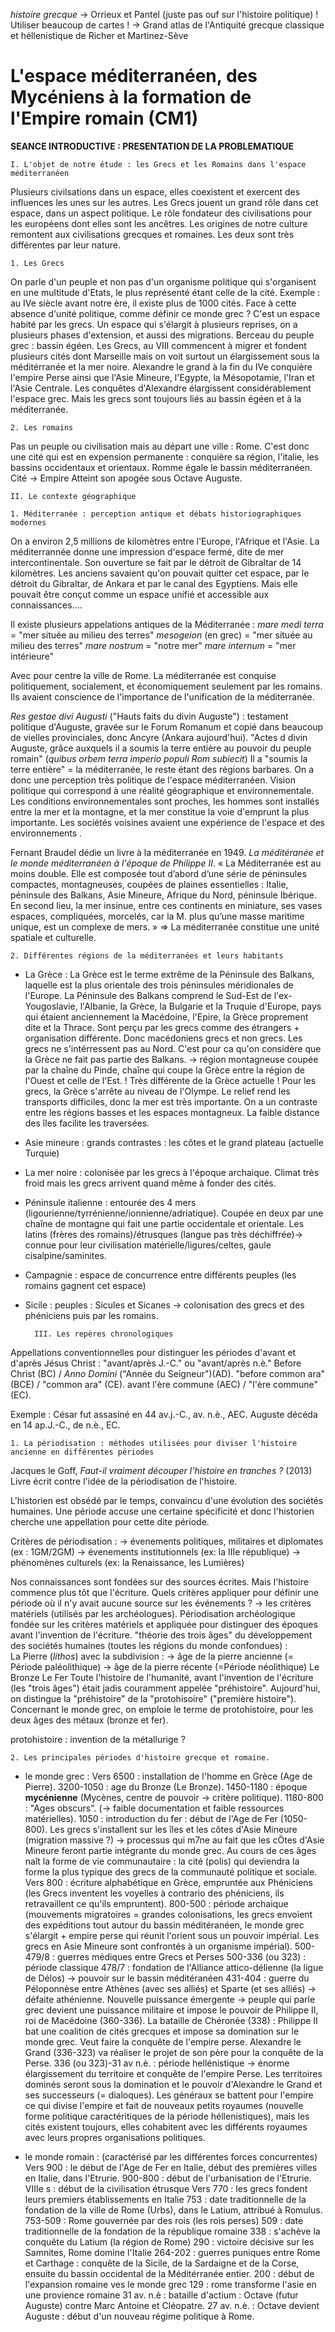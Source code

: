 *histoire grecque* -> Orrieux et Pantel (juste pas ouf sur l'histoire politique)
! Utiliser beaucoup de cartes ! -> Grand atlas de l'Antiquité grecque classique et héllenistique de Richer et Martinez-Sève

# L'espace méditerranéen, des Mycéniens à la formation de l'Empire romain (CM1)

**SEANCE INTRODUCTIVE : PRESENTATION DE LA PROBLEMATIQUE**

	I. L'objet de notre étude : les Grecs et les Romains dans l'espace méditerranéen

Plusieurs civilsations dans un espace, elles coexistent et exercent des influences les unes sur les autres. Les Grecs jouent un grand rôle dans cet espace, dans un aspect politique. Le rôle fondateur des civilisations pour les européens dont elles sont les ancêtres. Les origines de notre culture remontent aux civilisations grecques et romaines. Les deux sont très différentes par leur nature. 

	1. Les Grecs

On parle d'un peuple et non pas d'un organisme politique qui s'organisent en une multitude d'Etats, le plus représenté étant celle de la cité. 
Exemple : au IVe siècle avant notre ère, il existe plus de 1000 cités. Face à cette absence d'unité politique, comme définir ce monde grec ? C'est un espace habité par les grecs. Un espace qui s'élargit à plusieurs reprises, on a plusieurs phases d'extension, et aussi des migrations. 
Berceau du peuple grec : bassin égéen. 
Les Grecs, au VIII commencent à migrer et fondent plusieurs cités dont Marseille mais on voit surtout un élargissement sous la méditérranée et la mer noire. 
Alexandre le grand à la fin du IVe conquière l'empire Perse ainsi que l'Asie Mineure, l'Egypte, la Mésopotamie, l'Iran et l'Asie Centrale. Les conquêtes d'Alexandre élargissent considérablement l'espace grec. Mais les grecs sont toujours liés au bassin égéen et à la méditerranée. 

	2. Les romains

Pas un peuple ou civilisation mais au départ une ville : Rome. 
C'est donc une cité qui est en expension permanente : conquière sa région, l'italie, les bassins occidentaux et orientaux. Romme égale le bassin méditerranéen. 
Cité -> Empire
Atteint son apogée sous Octave Auguste. 

	II. Le contexte géographique

	1. Méditerranée : perception antique et débats historiographiques modernes

On a environ 2,5 millions de kilomètres entre l'Europe, l'Afrique et l'Asie. La méditerrannée donne une impression d'espace fermé, dite de mer intercontinentale. Son ouverture se fait par le détroit de Gibraltar de 14 kilomètres. Les anciens savaient qu'on pouvait quitter cet espace, par le détroit du Gibraltar, de Ankara et par le canal des Egyptiens. Mais elle pouvait être conçut comme un espace unifié et accessible aux connaissances....

Il existe plusieurs appelations antiques de la Méditerranée : 
*mare medi terra* = "mer située au milieu des terres"
*mesogeion* (en grec) = "mer située au milieu des terres"
*mare nostrum* = "notre mer"
*mare internum* = "mer intérieure"

Avec pour centre la ville de Rome. La méditerranée est conquise politiquement, socialement, et économiquement seulement par les romains. Ils avaient conscience de l'importance de l'unification de la méditerranée.

*Res gestae divi Augusti* ("Hauts faits du divin Auguste") : testament politique d'Auguste, gravée sur le Forum Romanum et copié dans beaucoup de vielles provinciales, donc Ancyre (Ankara aujourd'hui).
"Actes d divin Auguste, grâce auxquels il a soumis la terre entière au pouvoir du peuple romain" (*quibus orbem terra imperio populi Rom subiecit*)
Il a "soumis la terre entière" = la méditerranée, le reste étant des régions barbares. On a donc une perception très politique de l'espace méditerranéen. Vision politique qui correspond à une réalité géographique et environnementale. Les conditions environnementales sont proches, les hommes sont installés entre la mer et la montagne,  et la mer constitue la voie d'emprunt la plus importante. Les sociétés voisines avaient une expérience de l'espace et des environnements .

Fernant Braudel dédie un livre à la méditerranée en 1949. *La méditéranée et le monde méditerranéen à l'époque de Philippe II*. « La Méditerranée est au moins double. Elle est composée tout d’abord d’une série de péninsules compactes, montagneuses, coupées de plaines essentielles : Italie, péninsule des Balkans, Asie Mineure, Afrique du Nord, péninsule Ibérique. En second lieu, la mer insinue, entre ces continents en miniature, ses vases espaces, compliquées, morcelés, car la M. plus qu’une masse maritime unique, est un complexe de mers. » => La méditerranée constitue une unité spatiale et culturelle.

	2. Différentes régions de la méditerranées et leurs habitants 

- La Grèce : 
La Grèce est le terme extrême de la Péninsule des Balkans, laquelle est la plus orientale des trois péninsules méridionales de l'Europe. La Péninsule des Balkans comprend le Sud-Est de l'ex-Yougoslavie, l'Albanie, la Grèce, la Bulgarie et la Truquie d'Europe, pays qui étaient anciennement la Macédoine, l'Epire, la Grèce proprement dite et la Thrace. Sont perçu par les grecs comme des étrangers + organisation différente. Donc macédoniens grecs et non grecs. 
Les grecs ne s'intérressent pas au Nord. C'est pour ca qu'on considère que la Grèce ne fait pas partie des Balkans. -> région montagneuse coupée par la chaîne du Pinde, chaîne qui coupe la Grèce entre la région de l'Ouest et celle de l'Est. 
! Très différente de la Grèce actuelle ! Pour les grecs, la Grèce s'arrête au niveau de l'Olympe. 
Le relief rend les transports difficiles, donc la mer est très importante. On a un contraste entre les régions basses et les espaces montagneux. La faible distance des îles facilite les traversées. 
- Asie mineure : grands contrastes : les côtes et le grand plateau (actuelle Turquie) 
- La mer noire : colonisée par les grecs à l'époque archaique. Climat très froid mais les grecs arrivent quand même à fonder des cités. 
- Péninsule italienne : entourée des 4 mers (ligourienne/tyrrénienne/ionnienne/adriatique). 
Coupée en deux par une chaîne de montagne qui fait une partie occidentale et orientale.
Les latins (frères des romains)/étrusques (langue pas très déchiffrée)-> connue pour leur civilisation matérielle/ligures/celtes, gaule cisalpine/saminites.
- Campagnie : espace de concurrence entre différents peuples (les romains gagnent cet espace)
- Sicile : peuples : Sicules et Sicanes -> colonisation des grecs et des phéniciens puis par les romains. 

		III. Les repères chronologiques

Appellations conventionnelles pour distinguer les périodes d'avant et d'après Jésus Christ : 
"avant/après J.-C." ou "avant/après n.è."
Before Christ (BC) / *Anno Domini* ("Année du Seigneur")(AD).
"before common ara" (BCE) / "common ara" (CE).
avant l'ère commune (AEC) / "l'ère commune" (EC).

Exemple : 
César fut assasiné en 44 av.j.-C., av. n.è., AEC.
Auguste décéda en 14 ap.J.-C., de n.è., EC. 

	1. La périodisation : méthodes utilisées pour diviser l'histoire ancienne en différentes périodes

Jacques le Goff, *Faut-il vraiment découper l'histoire en tranches ?* (2013) Livre écrit contre l'idée de la périodisation de l'histoire. 

L'historien est obsédé par le temps, convaincu d'une évolution des sociétés humaines. Une période accuse une certaine spécificité et donc l'historien cherche une appellation pour cette dite période.

Critères de périodisation : 
-> évenements politiques, militaires et diplomates (ex : 1GM/2GM)
-> évenements institutionnels (ex: la IIIe république)
-> phénomènes culturels (ex: la Renaissance, les Lumières)

Nos connaissances sont fondées sur des sources écrites. Mais l'histoire commence plus tôt que l'écriture. Quels critères appliquer pour définir une période où il n'y avait aucune source sur les événements ? -> les critères matériels (utilisés par les archéologues). Périodisation archéologique fondée sur les critères matériels et appliquée pour distinguer des époques avant l'invention de l'écriture. 
"théorie des trois âges" du développement des sociétés humaines (toutes les régions du monde confondues) :  
La Pierre (*lithos*) avec la subdivision : 
	-> âge de la pierre ancienne (= Période paléolithique)
	-> âge de la pierre récente (=Période néolithique)
Le Bronze 
Le Fer
Toute l'histoire de l'humanité, avant l'invention de l'écriture (les "trois âges") était jadis couramment appelée "préhistoire". Aujourd'hui, on distingue la "préhistoire" de la "protohisoire" ("première histoire"). Concernant le monde grec, on emploie le terme de protohistoire, pour les deux âges des métaux (bronze et fer). 

protohistoire : invention de la métallurige ?

	2. Les principales périodes d'histoire grecque et romaine.

- le monde grec : 
Vers 6500 : installation de l'homme en Grèce (Age de Pierre).
3200-1050 : age du Bronze (Le Bronze).
	1450-1180 : époque **mycénienne** (Mycènes, centre de pouvoir -> critère politique).
1180-800 : "Ages obscurs". (-> faible documentation et faible ressources matérielles).
1050 : introduction du fer : début de l'Age de Fer (1050-800).
Les grecs s'installent sur les îles et les côtes d'Asie Mineure (migration massive ?) -> processus qui m7ne au fait que les cÖtes d'Asie Mineure feront partie intégrante du monde grec. 
Au cours de ces âges naît la forme de vie communautaire : la cité (polis) qui deviendra la forme la plus typique des grecs de la communauté politique et sociale.
Vers 800 : écriture alphabétique en Grèce, empruntée aux Phéniciens (les Grecs inventent les voyelles à contrario des phéniciens, ils retravaillent ce qu'ils empruntent).
800-500 : période archaique (mouvements migratoires = grandes colonisations, les grecs envoient des expéditions tout autour du bassin méditéranéen, le monde grec s'élargit + empire perse qui réunit l'orient sous un pouvoir impérial. Les grecs en Asie Mineure sont confrontés à un organisme impérial).
500-479/8 : guerres médiques entre Grecs et Perses
500-336 (ou 323) : période classique 
		478/7 : fondation de l'Alliance attico-délienne (la ligue de Délos) -> pouvoir sur le bassin méditéranéen
	431-404 : guerre du Péloponnèse entre Athènes (avec ses alliés) et Sparte (et ses alliés) -> défaite athénienne. 
	Nouvelle puissance émergente -> peuple qui parle grec devient une puissance militaire et impose le pouvoir de Philippe II, roi de Macédoine (360-336). La bataille de Chéronée (338) : Philippe II bat une coalition de cités grecques et impose sa domination sur le monde grec. Veut faire la conquête de l'empire perse. Alexandre le Grand (336-323) va réaliser le projet de son père pour la conquête de la Perse. 
336 (ou 323)-31 av n.è. : période hellénistique -> énorme élargissement du territoire et conquête de l'empire Perse. Les territoires dominés seront sous la domination et le pouvoir d'Alexandre le Grand et ses successeurs (= dialoques). 
Les généraux se battent pour l'empire ce qui divise l'empire et fait de nouveaux petits royaumes (nouvelle forme politique caractéritiques de la période héllenistiques), mais les cités existent toujours, elles cohabitent avec les différents royaumes avec leurs propres organisations politiques. 

- le monde romain : (caractérisé par les différentes forces concurrentes)
Vers 900 : le début de l'Age de Fer en Italie, début des premières villes en Italie, dans l'Etrurie. 
900-800 : début de l'urbanisation de l'Etrurie. 
VIIIe s : début de la civilisation étrusque 
Vers 770 : les grecs fondent leurs premiers établissements en Italie 
753 : date traditionnelle de la fondation de la ville de Rome (Urbs), dans le Latium, attribué à Romulus. 
753-509 : Rome gouvernée par des rois (les rois perses)
509 : date traditionnelle de la fondation de la république romaine
338 : s'achève la conquête du Latium (la région de Rome)
290 : victoire décisive sur les Samnites, Rome domine l'Italie
264-202 : guerres puniques entre Rome et Carthage : conquête de la Sicile, de la Sardaigne et de la Corse, ensuite du bassin occidental de la Méditérranée entier. 
200 : début de l'expansion romaine ves le monde grec 
129 : rome transforme l'asie en une provience romaine
31 av. n.è : bataille d'actium : Octave (futur Auguste) contre Marc Antoine et Cléopatre. 
27 av. n.è. : Octave devient Auguste : début d'un nouveau régime politique à Rome. 
